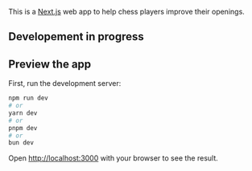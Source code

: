 This is a [Next.js](https://nextjs.org/) web app to help chess players improve their openings. 

## Developement in progress

## Preview the app

First, run the development server:

```bash
npm run dev
# or
yarn dev
# or
pnpm dev
# or
bun dev
```

Open [http://localhost:3000](http://localhost:3000) with your browser to see the result.


